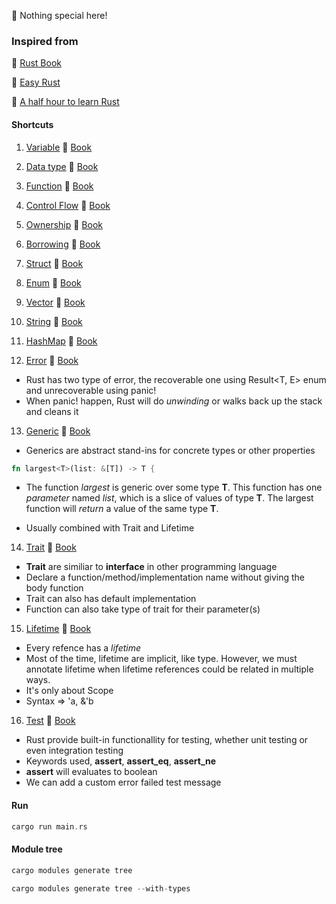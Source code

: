 🦀 Nothing special here!

### Inspired from

📌 [Rust Book](https://doc.rust-lang.org/book/)

📌 [Easy Rust](https://dhghomon.github.io/easy_rust/)

📌 [A half hour to learn Rust](https://fasterthanli.me/articles/a-half-hour-to-learn-rust)

#### Shortcuts

1. [Variable](https://github.com/mhnaufal/rust-book/blob/main/src/variable.rs) 🔰 [Book](https://doc.rust-lang.org/book/ch03-01-variables-and-mutability.html)

2. [Data type](https://github.com/mhnaufal/rust-book/blob/main/src/data_types.rs) 🔰 [Book](https://doc.rust-lang.org/book/ch03-02-data-types.html)

3. [Function](https://github.com/mhnaufal/rust-book/blob/main/src/function.rs) 🔰 [Book](https://doc.rust-lang.org/book/ch03-03-how-functions-work.html)

4. [Control Flow](https://github.com/mhnaufal/rust-book/blob/main/src/control_flow.rs) 🔰 [Book](https://doc.rust-lang.org/book/ch03-05-control-flow.html)

5. [Ownership](https://github.com/mhnaufal/rust-book/blob/main/src/ownership.rs) 🔰 [Book](https://doc.rust-lang.org/book/ch04-01-what-is-ownership.html)

6. [Borrowing](https://github.com/mhnaufal/rust-book/blob/main/src/borrowing.rs) 🔰 [Book](https://doc.rust-lang.org/book/ch04-02-references-and-borrowing.html)

7. [Struct](https://github.com/mhnaufal/rust-book/blob/main/src/struct.rs) 🔰 [Book](https://doc.rust-lang.org/book/ch05-01-defining-structs.html)

8. [Enum](https://github.com/mhnaufal/rust-book/blob/main/src/enum.rs) 🔰 [Book](https://doc.rust-lang.org/book/ch06-01-defining-an-enum.html)

9. [Vector](https://github.com/mhnaufal/rust-book/blob/main/src/vectors.rs) 🔰 [Book](https://doc.rust-lang.org/book/ch08-01-vectors.html)

10. [String](https://github.com/mhnaufal/rust-book/blob/main/src/strings.rs) 🔰 [Book](https://doc.rust-lang.org/book/https://doc.rust-lang.org/book/ch08-02-strings.html)

11. [HashMap](https://github.com/mhnaufal/rust-book/blob/main/src/maps.rs) 🔰 [Book](https://doc.rust-lang.org/book/ch08-03-hash-maps.html)

12. [Error](https://github.com/mhnaufal/rust-book/blob/main/src/errors.rs) 🔰 [Book](https://doc.rust-lang.org/book/ch09-00-error-handling.html)

- Rust has two type of error, the recoverable one using Result<T, E> enum and unrecoverable using panic!
- When panic! happen, Rust will do _unwinding_ or walks back up the stack and cleans it

13. [Generic](https://github.com/mhnaufal/rust-book/blob/main/src/generic.rs) 🔰 [Book](https://doc.rust-lang.org/stable/book/ch10-00-generics.html)

- Generics are abstract stand-ins for concrete types or other properties

```rust
fn largest<T>(list: &[T]) -> T {
```

- The function _largest_ is generic over some type **T**. This function has one _parameter_ named _list_, which is a slice of values of type **T**. The largest function will _return_ a value of the same type **T**.

- Usually combined with Trait and Lifetime

14. [Trait](https://github.com/mhnaufal/rust-book/blob/main/src/trait.rs) 🔰 [Book](https://doc.rust-lang.org/stable/book/ch10-02-traits.html)

- **Trait** are similiar to **interface** in other programming language
- Declare a function/method/implementation name without giving the body function
- Trait can also has default implementation
- Function can also take type of trait for their parameter(s)

15. [Lifetime](https://github.com/mhnaufal/rust-book/blob/main/src/lifetime.rs) 🔰 [Book](https://doc.rust-lang.org/stable/book/ch10-03-lifetime-syntax.html)

- Every refence has a _lifetime_
- Most of the time, lifetime are implicit, like type. However, we must annotate lifetime when lifetime references could be related in multiple ways.
- It's only about Scope
- Syntax => 'a, &'b

16. [Test](https://github.com/mhnaufal/rust-book/blob/main/src/tests.rs) 🔰 [Book](https://doc.rust-lang.org/stable/book/ch11-00-testing.html)

- Rust provide built-in functionallity for testing, whether unit testing or even integration testing
- Keywords used, **assert**, **assert_eq**, **assert_ne**
- **assert** will evaluates to boolean
- We can add a custom error failed test message

#### Run

```rust
cargo run main.rs
```

#### Module tree

```rust
cargo modules generate tree
```

```rust
cargo modules generate tree --with-types
```
